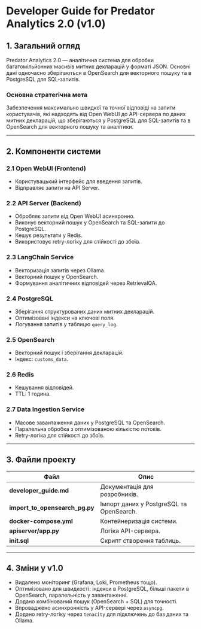 # Developer Guide for Predator Analytics 2.0 (v1.0)

## 1. Загальний огляд
Predator Analytics 2.0 — аналітична система для обробки багатомільйонних масивів митних декларацій у форматі JSON. Основні дані одночасно зберігаються в OpenSearch для векторного пошуку та в PostgreSQL для SQL-запитів.

### Основна стратегічна мета
Забезпечення максимально швидкої та точної відповіді на запити користувачів, які надходять від Open WebUI до API-сервера по даних митних декларацій, що зберігаються у PostgreSQL для SQL-запитів та в OpenSearch для векторного пошуку та аналітики.

---

## 2. Компоненти системи

### 2.1 Open WebUI (Frontend)
- Користувацький інтерфейс для введення запитів.
- Відправляє запити на API Server.

### 2.2 API Server (Backend)
- Обробляє запити від Open WebUI асинхронно.
- Виконує векторний пошук у OpenSearch та SQL-запити до PostgreSQL.
- Кешує результати у Redis.
- Використовує retry-логіку для стійкості до збоїв.

### 2.3 LangChain Service
- Векторизація запитів через Ollama.
- Векторний пошук у OpenSearch.
- Формування аналітичних відповідей через RetrievalQA.

### 2.4 PostgreSQL
- Зберігання структурованих даних митних декларацій.
- Оптимізовані індекси на ключові поля.
- Логування запитів у таблицю `query_log`.

### 2.5 OpenSearch
- Векторний пошук і зберігання декларацій.
- Індекс: `customs_data`.

### 2.6 Redis
- Кешування відповідей.
- TTL: 1 година.

### 2.7 Data Ingestion Service
- Масове завантаження даних у PostgreSQL та OpenSearch.
- Паралельна обробка з оптимізованою кількістю потоків.
- Retry-логіка для стійкості до збоїв.

---

## 3. Файли проекту

| Файл                         | Опис |
|------------------------------|------|
| **developer_guide.md**       | Документація для розробників. |
| **import_to_opensearch_pg.py** | Імпорт даних у PostgreSQL та OpenSearch. |
| **docker-compose.yml**       | Контейнеризація системи. |
| **apiserver/app.py**         | Логіка API-сервера. |
| **init.sql**                 | Скрипт створення таблиць. |

---

## 4. Зміни у v1.0
- Видалено моніторинг (Grafana, Loki, Prometheus тощо).
- Оптимізовано для швидкості: індекси в PostgreSQL, більші пакети в OpenSearch, паралельність у завантаженні.
- Додано комбінований пошук (OpenSearch + SQL) для точності.
- Впроваджено асинхронність у API-сервері через `asyncpg`.
- Додано retry-логіку через `tenacity` для підключень до баз даних та Ollama.
